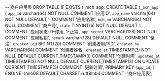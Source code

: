 -- 商户应用表
DROP TABLE IF EXISTS t_mch_app;
CREATE TABLE `t_mch_app` (
         `app_id` varchar(64) NOT NULL COMMENT '应用ID',
         `app_name` varchar(64) NOT NULL DEFAULT '' COMMENT '应用名称',
         `mch_no` VARCHAR(64) NOT NULL COMMENT '商户号',
         `state` TINYINT(6) NOT NULL DEFAULT 1 COMMENT '应用状态: 0-停用, 1-正常',
         `app_secret` VARCHAR(128) NOT NULL COMMENT '应用私钥',
         `remark` varchar(128) DEFAULT NULL COMMENT '备注',
         `created_uid` BIGINT(20) COMMENT '创建者用户ID',
         `created_by` VARCHAR(64) COMMENT '创建者姓名',
         `created_at` TIMESTAMP(3) NOT NULL DEFAULT CURRENT_TIMESTAMP(3) COMMENT '创建时间',
         `updated_at` TIMESTAMP(3) NOT NULL DEFAULT CURRENT_TIMESTAMP(3) ON UPDATE CURRENT_TIMESTAMP(3) COMMENT '更新时间',
         PRIMARY KEY (`app_id`)
) ENGINE=InnoDB DEFAULT CHARSET=utf8mb4 COMMENT='商户应用表';
